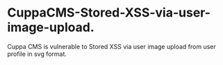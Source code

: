 # CuppaCMS-Stored-XSS-via-user-image-upload.
Cuppa CMS is vulnerable to Stored XSS via user image upload from user profile in svg format.
